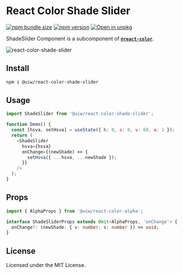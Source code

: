 React Color Shade Slider
===

[![npm bundle size](https://img.shields.io/bundlephobia/minzip/@uiw/react-color-shade-slider)](https://bundlephobia.com/package/@uiw/react-color-shade-slider) [![npm version](https://img.shields.io/npm/v/@uiw/react-color-shade-slider.svg)](https://www.npmjs.com/package/@uiw/react-color-shade-slider) [![Open in unpkg](https://img.shields.io/badge/Open%20in-unpkg-blue)](https://uiwjs.github.io/npm-unpkg/#/pkg/@uiw/react-color-shade-slider/file/README.md)

ShadeSlider Component is a subcomponent of [**`@react-color`**](https://uiwjs.github.io/react-color).

![react-color-shade-slider](https://user-images.githubusercontent.com/1680273/125951397-89e90c05-1de2-4da7-81ed-4b77980482a0.png)

## Install

```bash
npm i @uiw/react-color-shade-slider
```

## Usage

```js
import ShadeSlider from '@uiw/react-color-shade-slider';

function Demo() {
  const [hsva, setHsva] = useState({ h: 0, s: 0, v: 68, a: 1 });
  return (
    <ShadeSlider
      hsva={hsva}
      onChange={(newShade) => {
        setHsva({ ...hsva, ...newShade });
      }}
    />
  );
}
```

## Props

```ts
import { AlphaProps } from '@uiw/react-color-alpha';

interface ShadeSliderProps extends Omit<AlphaProps, 'onChange'> {
  onChange?: (newShade: { v: number; s: number }) => void;
}
```

<!--footer-dividing-->

## License

Licensed under the MIT License.
